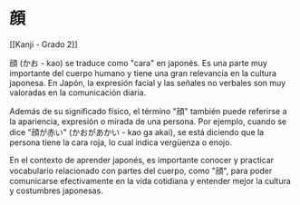 # 顔

[[Kanji - Grado 2]]

顔 (かお - kao) se traduce como "cara" en japonés. Es una parte muy importante del cuerpo humano y tiene una gran relevancia en la cultura japonesa. En Japón, la expresión facial y las señales no verbales son muy valoradas en la comunicación diaria.

Además de su significado físico, el término "顔" también puede referirse a la apariencia, expresión o mirada de una persona. Por ejemplo, cuando se dice "顔が赤い" (かおがあかい - kao ga akai), se está diciendo que la persona tiene la cara roja, lo cual indica vergüenza o enojo.

En el contexto de aprender japonés, es importante conocer y practicar vocabulario relacionado con partes del cuerpo, como "顔", para poder comunicarse efectivamente en la vida cotidiana y entender mejor la cultura y costumbres japonesas.
